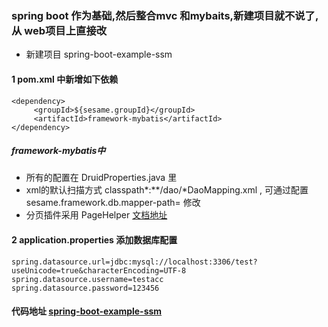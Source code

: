 ### spring boot 作为基础,然后整合mvc 和mybaits,新建项目就不说了, 从 web项目上直接改
- 新建项目 spring-boot-example-ssm

#### 1 pom.xml 中新增如下依赖
```
<dependency>
     <groupId>${sesame.groupId}</groupId>
     <artifactId>framework-mybatis</artifactId>
</dependency>
```

##### framework-mybatis中
- 所有的配置在 DruidProperties.java 里
- xml的默认扫描方式 classpath*:**/dao/*DaoMapping.xml , 可通过配置sesame.framework.db.mapper-path=   修改
- 分页插件采用 PageHelper [文档地址](https://gitee.com/free/Mybatis_PageHelper)

#### 2 application.properties 添加数据库配置
```
spring.datasource.url=jdbc:mysql://localhost:3306/test?useUnicode=true&characterEncoding=UTF-8
spring.datasource.username=testacc
spring.datasource.password=123456
```

#### 代码地址 [spring-boot-example-ssm](https://gitee.com/sesamekim/demo/tree/master/spring-boot-example/spring-boot-example-ssm)